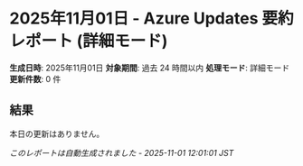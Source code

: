 # 2025年11月01日 - Azure Updates 要約レポート (詳細モード)

**生成日時**: 2025年11月01日
**対象期間**: 過去 24 時間以内
**処理モード**: 詳細モード
**更新件数**: 0 件

## 結果

本日の更新はありません。


*このレポートは自動生成されました - 2025-11-01 12:01:01 JST*